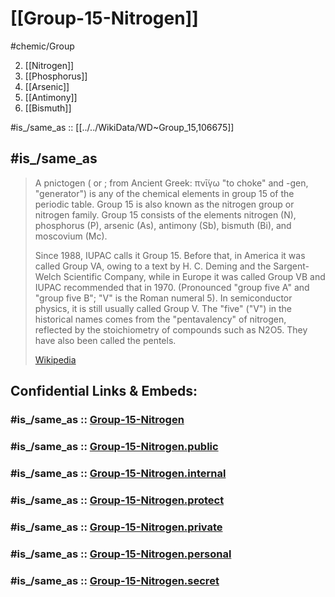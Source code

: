 ﻿---
Commons_category: "Periodic table group 15"
has_id_wikidata: Q106675
has_part_s_:
- '[[_Standards/WikiData/WD~nitrogen,627]]'
- '[[_Standards/WikiData/WD~phosphorus,674]]'
- '[[_Standards/WikiData/WD~arsenic,871]]'
- '[[_Standards/WikiData/WD~bismuth,942]]'
- '[[_Standards/WikiData/WD~antimony,1099]]'
- '[[_Standards/WikiData/WD~moscovium,1303]]'
- '[[_Standards/WikiData/WD~chemical_element,11344]]'
image: "http://commons.wikimedia.org/wiki/Special:FilePath/Stickstoff-gruppe.jpg"
instance_of:
- '[[_Standards/WikiData/WD~group,83306]]'
- '[[_Standards/WikiData/WD~main_group,428830]]'
OmegaWiki_Defined_Meaning: 1134
P8189: 987007535177505171
part_of:
- '[[_Standards/WikiData/WD~p_block,214483]]'
- '[[_Standards/WikiData/WD~periodic_table,10693]]'
type: ElementGroup
---

# [[Group-15-Nitrogen]] 

#chemic/Group 

2) [[Nitrogen]]
3) [[Phosphorus]]
4) [[Arsenic]]
5) [[Antimony]]
6) [[Bismuth]]

#is_/same_as :: [[../../WikiData/WD~Group_15,106675]] 
## #is_/same_as 

> A pnictogen ( or ; from Ancient Greek: πνῑ́γω "to choke" and -gen, "generator") is any of the chemical elements in group 15 of the periodic table. Group 15 is also known as the nitrogen group or nitrogen family. Group 15 consists of the elements nitrogen (N), phosphorus (P), arsenic (As), antimony (Sb), bismuth (Bi), and moscovium (Mc).
>
> Since 1988, IUPAC calls it Group 15. Before that, in America it was called Group VA, owing to a text by H. C. Deming and the Sargent-Welch Scientific Company, while in Europe it was called Group VB and IUPAC recommended that in 1970. (Pronounced "group five A" and "group five B"; "V" is the Roman numeral 5). In semiconductor physics, it is still usually called Group V. The "five" ("V") in the historical names comes from the "pentavalency" of nitrogen, reflected by the stoichiometry of compounds such as N2O5. They have also been called the pentels.
>
> [Wikipedia](https://en.wikipedia.org/wiki/Pnictogen)
 


## Confidential Links & Embeds: 

### #is_/same_as :: [Group-15-Nitrogen](/_Standards/chemic/chemic~Elements/Group-15-Nitrogen.md) 

### #is_/same_as :: [Group-15-Nitrogen.public](/_public/chemic/chemic~Elements/Group-15-Nitrogen.public.md) 

### #is_/same_as :: [Group-15-Nitrogen.internal](/_internal/chemic/chemic~Elements/Group-15-Nitrogen.internal.md) 

### #is_/same_as :: [Group-15-Nitrogen.protect](/_protect/chemic/chemic~Elements/Group-15-Nitrogen.protect.md) 

### #is_/same_as :: [Group-15-Nitrogen.private](/_private/chemic/chemic~Elements/Group-15-Nitrogen.private.md) 

### #is_/same_as :: [Group-15-Nitrogen.personal](/_personal/chemic/chemic~Elements/Group-15-Nitrogen.personal.md) 

### #is_/same_as :: [Group-15-Nitrogen.secret](/_secret/chemic/chemic~Elements/Group-15-Nitrogen.secret.md)

